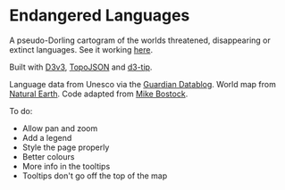 # Endangered Languages
A pseudo-Dorling cartogram of the worlds threatened, disappearing or extinct languages. See it working [here](https://duncangeere.github.io/endangeredlanguages/).

Built with [D3v3](https://d3js.org/), [TopoJSON](https://github.com/topojson/topojson) and [d3-tip](http://labratrevenge.com/d3-tip/).

Language data from Unesco via the [Guardian Datablog](https://www.theguardian.com/news/datablog/2011/apr/15/language-extinct-endangered). World map from [Natural Earth](http://www.naturalearthdata.com/). Code adapted from [Mike Bostock](https://bl.ocks.org/mbostock/4055892).

To do:
* Allow pan and zoom
* Add a legend
* Style the page properly
* Better colours
* More info in the tooltips
* Tooltips don't go off the top of the map
